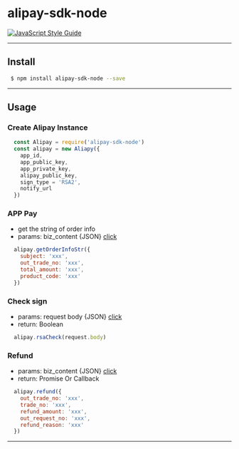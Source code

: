 # alipay-sdk-node

[![JavaScript Style Guide](https://img.shields.io/badge/code_style-standard-brightgreen.svg)](https://standardjs.com)


---
## Install

```bash
 $ npm install alipay-sdk-node --save
```
---

## Usage

### Create Alipay Instance

```js
  const Alipay = require('alipay-sdk-node')
  const alipay = new Aliapy({
    app_id,
    app_public_key,
    app_private_key,
    alipay_public_key,
    sign_type = 'RSA2',
    notify_url
  })
```

### APP Pay
* get the string of order info
* params: biz_content {JSON} [click](https://docs.open.alipay.com/204/105465/)
```js
  alipay.getOrderInfoStr({
    subject: 'xxx',
    out_trade_no: 'xxx',
    total_amount: 'xxx',
    product_code: 'xxx'
  })
```

### Check sign
* params: request body {JSON} [click](https://docs.open.alipay.com/204/105301/)
* return: Boolean
```js
  alipay.rsaCheck(request.body)
```

### Refund
* params: biz_content {JSON} [click](https://docs.open.alipay.com/api_1/alipay.trade.refund)
* return: Promise Or Callback
```js
  alipay.refund({
    out_trade_no: 'xxx',
    trade_no: 'xxx',
    refund_amount: 'xxx',
    out_request_no: 'xxx',
    refund_reason: 'xxx'
  })
```
---
